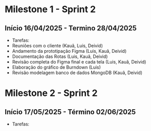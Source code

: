 # Milestone 1 - Sprint 2

## Início 16/04/2025 - Termino 28/04/2025

- Tarefas:
- Reuniões com o cliente (Kauã, Luis, Deivid)
- Andamento da prototipação Figma (Luis, Kauã, Deivid)
- Documentação das Rotas (Luis, Kauã, Deivid)
- Revisão completa do Figma final e cada tela (Luis, Kauã, Deivid)
- Elaboração do gráfico de Burndown (Luis)
- Revisão modelagem banco de dados MongoDB (Kauã, Deivid)


# Milestone 2 - Sprint 2

## Início 17/05/2025 - Término 02/06/2025

- Tarefas: